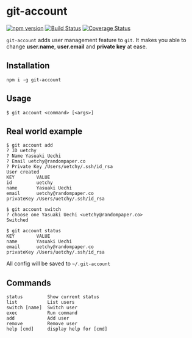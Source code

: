 # git-account

[![npm version](https://badge.fury.io/js/git-account.svg)](https://badge.fury.io/js/git-account)
[![Build Status](https://travis-ci.org/uetchy/git-account.svg?branch=master)](https://travis-ci.org/uetchy/git-account) [![Coverage Status](https://coveralls.io/repos/github/uetchy/git-account/badge.svg?branch=master)](https://coveralls.io/github/uetchy/git-account?branch=master)

`git-account` adds user management feature to `git`. It makes you able to change **user.name**, **user.email** and **private key** at ease.

## Installation

```
npm i -g git-account
```

## Usage

```
$ git account <command> [<args>]
```

## Real world example

```console
$ git account add
? ID uetchy
? Name Yasuaki Uechi
? Email uetchy@randompaper.co
? Private Key /Users/uetchy/.ssh/id_rsa
User created
KEY        VALUE
id         uetchy
name       Yasuaki Uechi
email      uetchy@randompaper.co
privateKey /Users/uetchy/.ssh/id_rsa

$ git account switch
? choose one Yasuaki Uechi <uetchy@randompaper.co>
Switched

$ git account status
KEY        VALUE
name       Yasuaki Uechi
email      uetchy@randompaper.co
privateKey /Users/uetchy/.ssh/id_rsa
```

All config will be saved to `~/.git-account`

## Commands

```console
status         Show current status
list           List users
switch [name]  Switch user
exec           Run command
add            Add user
remove         Remove user
help [cmd]     display help for [cmd]
```
